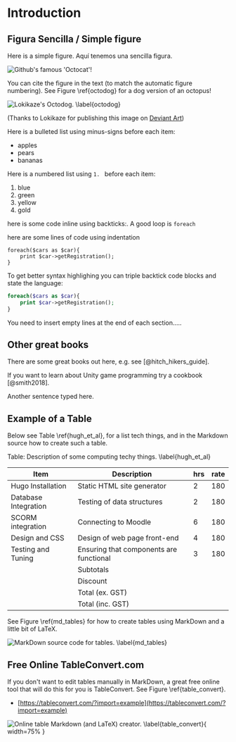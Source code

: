 # Introduction

## Figura Sencilla / Simple figure

Here is a simple figure. Aquí tenemos una sencilla figura.

![Github's famous 'Octocat'!](03_figures/introduction/octocat.png)

You can cite the figure in the text (to match the automatic figure numbering). See Figure \ref{octodog} for a dog version of an octopus!

![Lokikaze's Octodog. \label{octodog}](03_figures/introduction/octo_dog__mspaint_by_lokikaze-d32qx0s_small.png)

(Thanks to Lokikaze for publishing this image on [Deviant Art](http://lokikaze.deviantart.com/art/Octo-Dog-MSPaint-186013612))

Here is a bulleted list using minus-signs before each item:

- apples
- pears
- bananas

Here is a numbered list using `1. ` before each item:

1. blue
1. green
1. yellow
1. gold

here is some code inline using backticks:. A good loop is `foreach`

here are some lines of code using indentation

	foreach($cars as $car){
		print $car->getRegistration();
	}

To get better syntax highlighing you can triple backtick code blocks and state the language:

```php
foreach($cars as $car){
	print $car->getRegistration();
}
```

You need to insert empty lines at the end of each section.....  

## Other great books

There are some great books out here, e.g. see [@hitch_hikers_guide].

If you want to learn about Unity game programming try a cookbook [@smith2018].

Another sentence typed here.

## Example of a Table

Below see Table \ref{hugh_et_al}, for a list tech things, and in the Markdown source how to create such a table.

<!-- ***************************************************** -->
<!-- ****************** start of table ******************* -->
<!-- ***************************************************** -->
Table: Description of some computing techy things. \label{hugh_et_al}


Item                 | Description                              | hrs   | rate
---------------------|------------------------------------------|-------|----
Hugo Installation    | Static HTML site generator               | 2     | 180
Database Integration | Testing of data structures               | 2     | 180
SCORM integration    | Connecting to Moodle                     | 6     | 180
Design and CSS       | Design of web page front-end             | 4     | 180
Testing and Tuning   | Ensuring that components are functional  | 3     | 180
                     | Subtotals                                |       |
                     | Discount                                 |       |    
                     | Total (ex. GST)                          |       |
                     | Total (inc. GST)                         |       |
 
<!-- ***************************************************** -->

See Figure \ref{md_tables} for how to create tables using MarkDown and a little bit of LaTeX.

![MarkDown source code for tables. \label{md_tables}](03_figures/introduction/tables_markdown.png)

## Free Online TableConvert.com

If you don't want to edit tables manually in MarkDown, a great free online tool that will do this for you is TableConvert. See Figure \ref{table_convert}.

- [https://tableconvert.com/?import=example](https://tableconvert.com/?import=example)

![Online table Markdown (and LaTeX) creator. \label{table_convert}](03_figures/introduction/table_convert.png){ width=75% }


<!--stackedit_data:
eyJoaXN0b3J5IjpbMzgyMjIxMjIzXX0=
-->